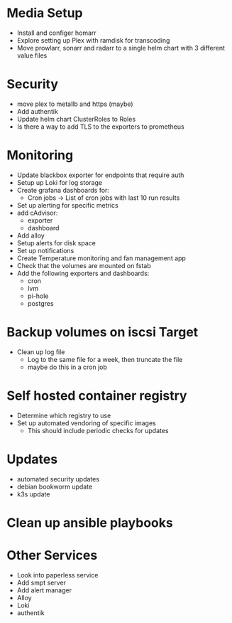 # Media Setup
* Install and configer homarr
* Explore setting up Plex with ramdisk for transcoding
* Move prowlarr, sonarr and radarr to a single helm chart with 3 different value files

# Security
* move plex to metallb and https (maybe)
* Add authentik
* Update helm chart ClusterRoles to Roles
* Is there a way to add TLS to the exporters to prometheus

# Monitoring
* Update blackbox exporter for endpoints that require auth
* Setup up Loki for log storage
* Create grafana dashboards for:
    * Cron jobs -> List of cron jobs with last 10 run results
* Set up alerting for specific metrics
* add cAdvisor:
    * exporter
    * dashboard
* Add alloy
* Setup alerts for disk space
* Set up notifications
* Create Temperature monitoring and fan management app
* Check that the volumes are mounted on fstab
* Add the following exporters and dashboards:
    * cron
    * lvm
    * pi-hole
    * postgres

# Backup volumes on iscsi Target
* Clean up log file
    * Log to the same file for a week, then truncate the file
    * maybe do this in a cron job

# Self hosted container registry
* Determine which registry to use
* Set up automated vendoring of specific images
    * This should include periodic checks for updates

# Updates
* automated security updates
* debian bookworm update
* k3s update

# Clean up ansible playbooks

# Other Services
* Look into paperless service
* Add smpt server
* Add alert manager
* Alloy
* Loki
* authentik
